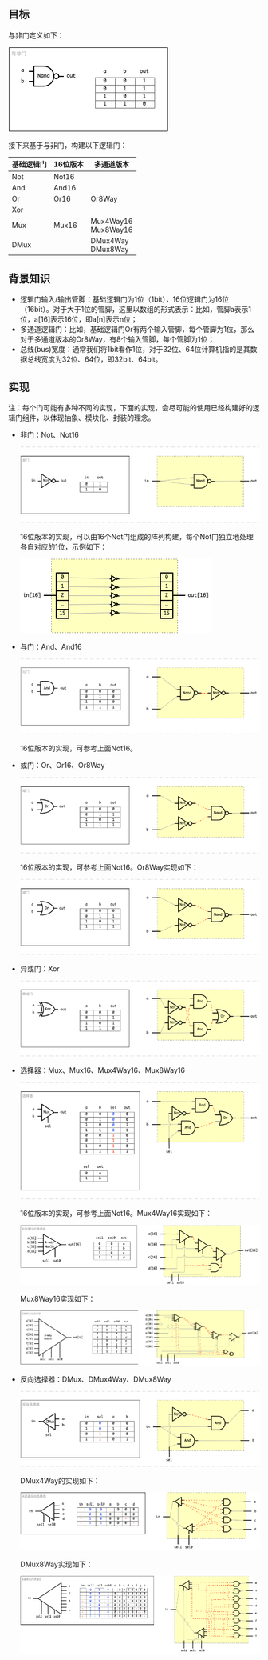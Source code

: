 

## 目标

与非门定义如下：

![与非门](/img/ch01_Nand.png)

接下来基于与非门，构建以下逻辑门：

| 基础逻辑门  | 16位版本 | 多通道版本 |
| ----- | ----- | ----- |
| Not | Not16 | |
| And | And16 | |
| Or | Or16 | Or8Way |
| Xor | | 
| Mux | Mux16 | Mux4Way16 <br> Mux8Way16 |
| DMux | | DMux4Way <br> DMux8Way |


## 背景知识

+ 逻辑门输入/输出管脚：基础逻辑门为1位（1bit），16位逻辑门为16位（16bit）。对于大于1位的管脚，这里以数组的形式表示：比如，管脚a表示1位，a[16]表示16位，即a[n]表示n位；
+ 多通道逻辑门：比如，基础逻辑门Or有两个输入管脚，每个管脚为1位，那么对于多通道版本的Or8Way，有8个输入管脚，每个管脚为1位；
+ 总线(bus)宽度：通常我们将1bit看作1位，对于32位、64位计算机指的是其数据总线宽度为32位、64位，即32bit、64bit。


## 实现

注：每个门可能有多种不同的实现，下面的实现，会尽可能的使用已经构建好的逻辑门组件，以体现抽象、模块化、封装的理念。

+ 非门：Not、Not16

	![Not](/img/ch01_Not.png)

	16位版本的实现，可以由16个Not门组成的阵列构建，每个Not门独立地处理各自对应的1位，示例如下：

	![Not16](/img/ch01_Not16.png)

+ 与门：And、And16

	![And](/img/ch01_And.png)

	16位版本的实现，可参考上面Not16。

+ 或门：Or、Or16、Or8Way

	![Or](/img/ch01_Or.png)

	16位版本的实现，可参考上面Not16。Or8Way实现如下：

	![Or8Way](/img/ch01_Or.png)

+ 异或门：Xor

	![Xor](/img/ch01_Xor.png)

+ 选择器：Mux、Mux16、Mux4Way16、Mux8Way16

	![Mux](/img/ch01_Mux.png)

	16位版本的实现，可参考上面Not16。Mux4Way16实现如下：

	![Mux4Way16](/img/ch01_Mux4Way16.png)

	Mux8Way16实现如下：

	![Mux8Way16](/img/ch01_Mux8Way16.png)

+ 反向选择器：DMux、DMux4Way、DMux8Way

	![DMux](/img/ch01_DMux.png)

	DMux4Way的实现如下：

	![DMux4Way](/img/ch01_DMux4Way.png)

	DMux8Way实现如下：

	![DMux8Way](/img/ch01_DMux8Way.png)



